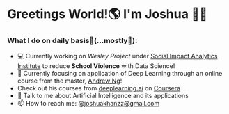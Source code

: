 # Greetings World!:earth_americas: I'm Joshua :wave::grin:

### **What I do on daily basis:thinking:(...mostly:rofl:):**

- :computer: Currently working on  _Wesley Project_ under [Social Impact Analytics Institute](https://www.siainstitute.org/) to reduce **School Violence** with Data Science!
- 🌱 Currently focusing on application of Deep Learning through an online course from the master, [Andrew Ng](https://www.andrewng.org/)! 
 - Check out his courses from [deeplearning.ai](https://www.deeplearning.ai/) on [Coursera](https://www.coursera.org/instructor/andrewng)
- 💬 Talk to me about Artificial Intelligence and its applications 
- 📫 How to reach me: @joshuakhanzz@gmail.com

